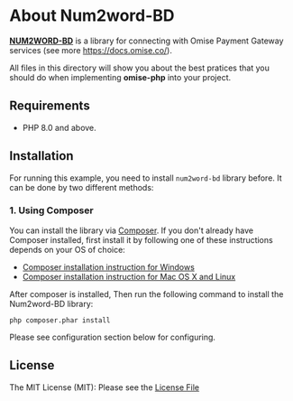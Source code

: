 # About Num2word-BD
**[NUM2WORD-BD](https://github.com/NiharRan/num2word-bd)** is a library for connecting with Omise Payment Gateway services (see more https://docs.omise.co/).

All files in this directory will show you about the best pratices that you should do when implementing  **omise-php** into your project.

## Requirements
- PHP 8.0 and above.

## Installation
For running this example, you need to install `num2word-bd` library before. It can be done by two different methods:

### 1. Using Composer
You can install the library via [Composer](https://getcomposer.org/). If you don't already have Composer installed, first install it by following one of these instructions depends on your OS of choice:
* [Composer installation instruction for Windows](https://getcomposer.org/doc/00-intro.md#installation-windows)
* [Composer installation instruction for Mac OS X and Linux](https://getcomposer.org/doc/00-intro.md#installation-linux-unix-osx)

After composer is installed, Then run the following command to install the Num2word-BD library:

```
php composer.phar install
```

Please see configuration section below for configuring.




## License
The MIT License (MIT): Please see the [License File](LICENSE)
